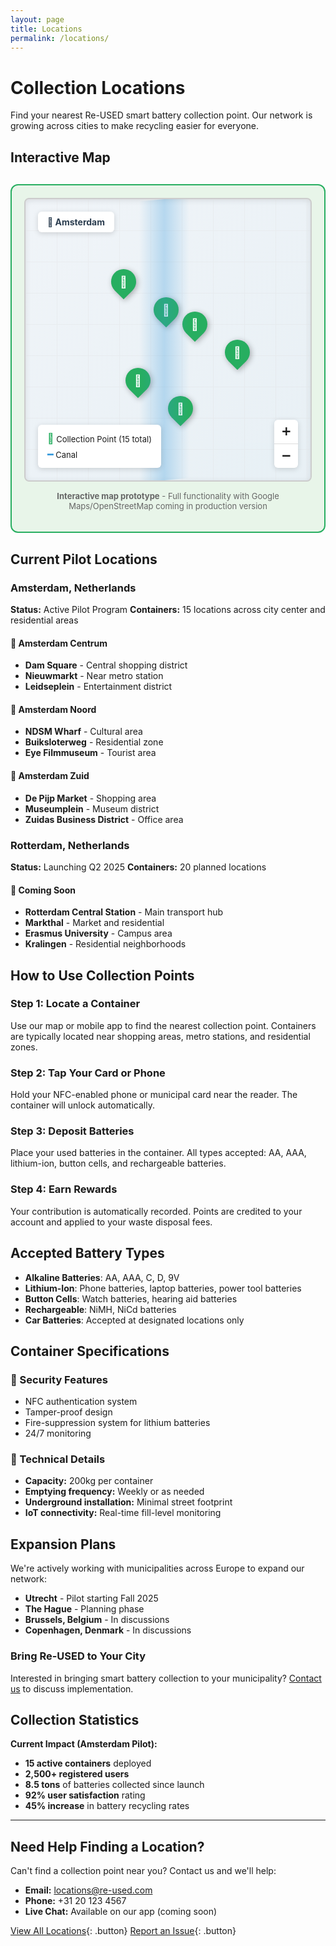 ```yaml
---
layout: page
title: Locations
permalink: /locations/
---
```


# Collection Locations

Find your nearest Re-USED smart battery collection point. Our network is growing across cities to make recycling easier for everyone.

## Interactive Map

<div style="background: #e8f5e9; border: 2px solid #27ae60; border-radius: 12px; padding: 20px; margin: 30px 0;">
<div style="background: linear-gradient(135deg, #f0f4f8 0%, #e8f0f5 100%); border: 2px solid #ccc; border-radius: 8px; min-height: 450px; position: relative; overflow: hidden; box-shadow: inset 0 2px 10px rgba(0,0,0,0.1);">

  <!-- Map Grid Lines -->
  <div style="position: absolute; top: 0; left: 0; right: 0; bottom: 0; background-image: linear-gradient(#ddd 1px, transparent 1px), linear-gradient(90deg, #ddd 1px, transparent 1px); background-size: 50px 50px; opacity: 0.3;"></div>

  <!-- City Label -->
  <div style="position: absolute; top: 20px; left: 20px; background: white; padding: 8px 15px; border-radius: 6px; box-shadow: 0 2px 8px rgba(0,0,0,0.15); font-weight: bold; color: #2c3e50;">
    📍 Amsterdam
  </div>

  <!-- Location Markers -->
  <div style="position: absolute; top: 25%; left: 30%; width: 40px; height: 40px; background: #27ae60; border-radius: 50% 50% 50% 0; transform: rotate(-45deg); box-shadow: 0 3px 10px rgba(0,0,0,0.3); cursor: pointer;">
    <div style="position: absolute; top: 50%; left: 50%; transform: translate(-50%, -50%) rotate(45deg); color: white; font-size: 18px;">📍</div>
  </div>
  <div style="position: absolute; top: 40%; left: 55%; width: 40px; height: 40px; background: #27ae60; border-radius: 50% 50% 50% 0; transform: rotate(-45deg); box-shadow: 0 3px 10px rgba(0,0,0,0.3);">
    <div style="position: absolute; top: 50%; left: 50%; transform: translate(-50%, -50%) rotate(45deg); color: white; font-size: 18px;">📍</div>
  </div>
  <div style="position: absolute; top: 60%; left: 35%; width: 40px; height: 40px; background: #27ae60; border-radius: 50% 50% 50% 0; transform: rotate(-45deg); box-shadow: 0 3px 10px rgba(0,0,0,0.3);">
    <div style="position: absolute; top: 50%; left: 50%; transform: translate(-50%, -50%) rotate(45deg); color: white; font-size: 18px;">📍</div>
  </div>
  <div style="position: absolute; top: 50%; left: 70%; width: 40px; height: 40px; background: #27ae60; border-radius: 50% 50% 50% 0; transform: rotate(-45deg); box-shadow: 0 3px 10px rgba(0,0,0,0.3);">
    <div style="position: absolute; top: 50%; left: 50%; transform: translate(-50%, -50%) rotate(45deg); color: white; font-size: 18px;">📍</div>
  </div>
  <div style="position: absolute; top: 70%; left: 50%; width: 40px; height: 40px; background: #27ae60; border-radius: 50% 50% 50% 0; transform: rotate(-45deg); box-shadow: 0 3px 10px rgba(0,0,0,0.3);">
    <div style="position: absolute; top: 50%; left: 50%; transform: translate(-50%, -50%) rotate(45deg); color: white; font-size: 18px;">📍</div>
  </div>
  <div style="position: absolute; top: 35%; left: 45%; width: 40px; height: 40px; background: #27ae60; border-radius: 50% 50% 50% 0; transform: rotate(-45deg); box-shadow: 0 3px 10px rgba(0,0,0,0.3);">
    <div style="position: absolute; top: 50%; left: 50%; transform: translate(-50%, -50%) rotate(45deg); color: white; font-size: 18px;">📍</div>
  </div>

  <!-- River/Canal representation -->
  <div style="position: absolute; top: 0; left: 40%; width: 80px; height: 100%; background: linear-gradient(90deg, transparent, rgba(52, 152, 219, 0.3), transparent); transform: skewY(-5deg);"></div>

  <!-- Map Controls -->
  <div style="position: absolute; bottom: 20px; right: 20px; background: white; border-radius: 6px; box-shadow: 0 2px 8px rgba(0,0,0,0.15); overflow: hidden;">
    <div style="padding: 8px 12px; border-bottom: 1px solid #ddd; cursor: pointer; font-size: 18px;">➕</div>
    <div style="padding: 8px 12px; cursor: pointer; font-size: 18px;">➖</div>
  </div>

  <!-- Legend -->
  <div style="position: absolute; bottom: 20px; left: 20px; background: white; padding: 12px 15px; border-radius: 6px; box-shadow: 0 2px 8px rgba(0,0,0,0.15); font-size: 13px;">
    <div style="margin-bottom: 5px;"><span style="color: #27ae60; font-size: 16px;">📍</span> Collection Point (15 total)</div>
    <div><span style="color: #3498db; font-size: 16px;">━</span> Canal</div>
  </div>

</div>
<p style="margin-top: 15px; font-size: 13px; color: #666; text-align: center;">
  <strong>Interactive map prototype</strong> - Full functionality with Google Maps/OpenStreetMap coming in production version
</p>
</div>

## Current Pilot Locations

### Amsterdam, Netherlands
**Status:** Active Pilot Program
**Containers:** 15 locations across city center and residential areas

<div class="feature-box">
<h4>📍 Amsterdam Centrum</h4>
<ul>
  <li><strong>Dam Square</strong> - Central shopping district</li>
  <li><strong>Nieuwmarkt</strong> - Near metro station</li>
  <li><strong>Leidseplein</strong> - Entertainment district</li>
</ul>
</div>

<div class="feature-box">
<h4>📍 Amsterdam Noord</h4>
<ul>
  <li><strong>NDSM Wharf</strong> - Cultural area</li>
  <li><strong>Buiksloterweg</strong> - Residential zone</li>
  <li><strong>Eye Filmmuseum</strong> - Tourist area</li>
</ul>
</div>

<div class="feature-box">
<h4>📍 Amsterdam Zuid</h4>
<ul>
  <li><strong>De Pijp Market</strong> - Shopping area</li>
  <li><strong>Museumplein</strong> - Museum district</li>
  <li><strong>Zuidas Business District</strong> - Office area</li>
</ul>
</div>

### Rotterdam, Netherlands
**Status:** Launching Q2 2025
**Containers:** 20 planned locations

<div class="feature-box">
<h4>📍 Coming Soon</h4>
<ul>
  <li><strong>Rotterdam Central Station</strong> - Main transport hub</li>
  <li><strong>Markthal</strong> - Market and residential</li>
  <li><strong>Erasmus University</strong> - Campus area</li>
  <li><strong>Kralingen</strong> - Residential neighborhoods</li>
</ul>
</div>

## How to Use Collection Points

<div class="feature-box">
<h3>Step 1: Locate a Container</h3>
<p>Use our map or mobile app to find the nearest collection point. Containers are typically located near shopping areas, metro stations, and residential zones.</p>
</div>

<div class="feature-box">
<h3>Step 2: Tap Your Card or Phone</h3>
<p>Hold your NFC-enabled phone or municipal card near the reader. The container will unlock automatically.</p>
</div>

<div class="feature-box">
<h3>Step 3: Deposit Batteries</h3>
<p>Place your used batteries in the container. All types accepted: AA, AAA, lithium-ion, button cells, and rechargeable batteries.</p>
</div>

<div class="feature-box">
<h3>Step 4: Earn Rewards</h3>
<p>Your contribution is automatically recorded. Points are credited to your account and applied to your waste disposal fees.</p>
</div>

## Accepted Battery Types

- **Alkaline Batteries**: AA, AAA, C, D, 9V
- **Lithium-Ion**: Phone batteries, laptop batteries, power tool batteries
- **Button Cells**: Watch batteries, hearing aid batteries
- **Rechargeable**: NiMH, NiCd batteries
- **Car Batteries**: Accepted at designated locations only

## Container Specifications

<div class="feature-box">
<h3>🔐 Security Features</h3>
<ul>
  <li>NFC authentication system</li>
  <li>Tamper-proof design</li>
  <li>Fire-suppression system for lithium batteries</li>
  <li>24/7 monitoring</li>
</ul>
</div>

<div class="feature-box">
<h3>📏 Technical Details</h3>
<ul>
  <li><strong>Capacity:</strong> 200kg per container</li>
  <li><strong>Emptying frequency:</strong> Weekly or as needed</li>
  <li><strong>Underground installation:</strong> Minimal street footprint</li>
  <li><strong>IoT connectivity:</strong> Real-time fill-level monitoring</li>
</ul>
</div>

## Expansion Plans

We're actively working with municipalities across Europe to expand our network:

- **Utrecht** - Pilot starting Fall 2025
- **The Hague** - Planning phase
- **Brussels, Belgium** - In discussions
- **Copenhagen, Denmark** - In discussions

### Bring Re-USED to Your City

Interested in bringing smart battery collection to your municipality? [Contact us](/Re-USED/contact/) to discuss implementation.

## Collection Statistics

**Current Impact (Amsterdam Pilot):**
- **15 active containers** deployed
- **2,500+ registered users**
- **8.5 tons** of batteries collected since launch
- **92% user satisfaction** rating
- **45% increase** in battery recycling rates

---

## Need Help Finding a Location?

Can't find a collection point near you? Contact us and we'll help:
- **Email:** locations@re-used.com
- **Phone:** +31 20 123 4567
- **Live Chat:** Available on our app (coming soon)

[View All Locations](#){: .button} [Report an Issue](#){: .button}
